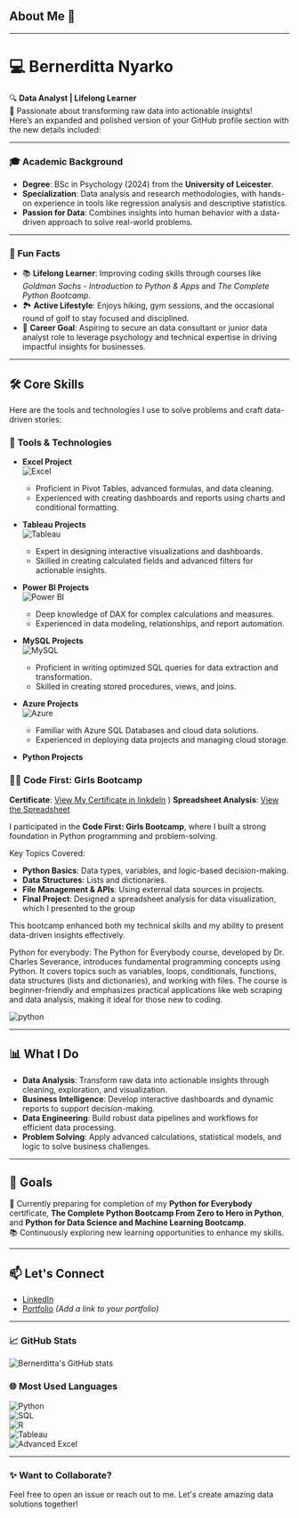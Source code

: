 ## About Me 👋

---

# 💻 Bernerditta Nyarko  
🔍 **Data Analyst | Lifelong Learner**  
🌟 Passionate about transforming raw data into actionable insights!  
Here’s an expanded and polished version of your GitHub profile section with the new details included:

---

### 🎓 Academic Background  
- **Degree**: BSc in Psychology (2024) from the **University of Leicester**.  
- **Specialization**: Data analysis and research methodologies, with hands-on experience in tools like regression analysis and descriptive statistics.  
- **Passion for Data**: Combines insights into human behavior with a data-driven approach to solve real-world problems.  

---

### 🧠 Fun Facts  
- 📚 **Lifelong Learner**: Improving coding skills through courses like *Goldman Sachs - Introduction to Python & Apps* and *The Complete Python Bootcamp*.  
- 🏞️ **Active Lifestyle**: Enjoys hiking, gym sessions, and the occasional round of golf to stay focused and disciplined.  
- 🚀 **Career Goal**: Aspiring to secure an data consultant or junior data analyst role to leverage psychology and technical expertise in driving impactful insights for businesses.  


---

## 🛠️ Core Skills  
Here are the tools and technologies I use to solve problems and craft data-driven stories:  

### 🧰 **Tools & Technologies**
- **Excel Project**  
  ![Excel](https://github.com/Bernerditta/wealth_of__nations_project_using_excel_and_tableau)  
  - Proficient in Pivot Tables, advanced formulas, and data cleaning.  
  - Experienced with creating dashboards and reports using charts and conditional formatting.  

- **Tableau Projects**  
  ![Tableau](https://github.com/Bernerditta/Global_Superstore_Dashboard)  
  - Expert in designing interactive visualizations and dashboards.  
  - Skilled in creating calculated fields and advanced filters for actionable insights.  

- **Power BI Projects**  
  ![Power BI](https://github.com/Bernerditta/Titanic_Dataset_Power_BI)  
  - Deep knowledge of DAX for complex calculations and measures.  
  - Experienced in data modeling, relationships, and report automation.  

- **MySQL Projects**  
  ![MySQL](https://github.com/Bernerditta/Databases-and-SQL)  
  - Proficient in writing optimized SQL queries for data extraction and transformation.  
  - Skilled in creating stored procedures, views, and joins.  

- **Azure Projects**  
  ![Azure]()  
  - Familiar with Azure SQL Databases and cloud data solutions.  
  - Experienced in deploying data projects and managing cloud storage.  

- **Python Projects**
### 👩‍💻 Code First: Girls Bootcamp  
**Certificate**: [View My Certificate in linkdeln](![https://www.linkedin.com/in/bernerditta-nyarko-396b59296/details/education/)
)
**Spreadsheet Analysis**: [View the Spreadsheet](https://colab.research.google.com/drive/1c2wM2_st8ixSrqVenf8ie4b47DZgcjE0)


I participated in the **Code First: Girls Bootcamp**, where I built a strong foundation in Python programming and problem-solving.  

 Key Topics Covered:
- **Python Basics**: Data types, variables, and logic-based decision-making.  
- **Data Structures**: Lists and dictionaries.  
- **File Management & APIs**: Using external data sources in projects.
- **Final Project**: Designed a spreadsheet analysis for data visualization, which I presented to the group


This bootcamp enhanced both my technical skills and my ability to present data-driven insights effectively.

Python for everybody:
The Python for Everybody course, developed by Dr. Charles Severance, introduces fundamental programming concepts using Python. It covers topics such as variables, loops, conditionals, functions, data structures (lists and dictionaries), and working with files. The course is beginner-friendly and emphasizes practical applications like web scraping and data analysis, making it ideal for those new to coding.

![python](https://www.py4e.com/badges)
  





---

## 📊 What I Do  
- **Data Analysis**: Transform raw data into actionable insights through cleaning, exploration, and visualization.  
- **Business Intelligence**: Develop interactive dashboards and dynamic reports to support decision-making.  
- **Data Engineering**: Build robust data pipelines and workflows for efficient data processing.  
- **Problem Solving**: Apply advanced calculations, statistical models, and logic to solve business challenges.  

---

## 🌟 Goals  
🚀 Currently preparing for completion of my **Python for Everybody** certificate, **The Complete Python Bootcamp From Zero to Hero in Python**, and **Python for Data Science and Machine Learning Bootcamp**.  
📚 Continuously exploring new learning opportunities to enhance my skills.

---

## 📫 Let's Connect  
- [LinkedIn](https://www.linkedin.com/in/bernerditta-nyarko/)  
- [Portfolio](#) _(Add a link to your portfolio)_
  

---
### 📈 GitHub Stats  
![Bernerditta's GitHub stats](https://github-readme-stats.vercel.app/api?username=Bernerditta&show_icons=true&theme=radical) 



### 🌐 Most Used Languages  
![Python](https://img.shields.io/badge/Python-3776AB?style=flat&logo=python&logoColor=white)  
![SQL](https://img.shields.io/badge/SQL-4479A1?style=flat&logo=sqlite&logoColor=white)  
![R](https://img.shields.io/badge/R-276DC3?style=flat&logo=r&logoColor=white)  
![Tableau](https://img.shields.io/badge/Tableau-E97627?style=flat&logo=tableau&logoColor=white)  
![Advanced Excel](https://img.shields.io/badge/Excel-217346?style=flat&logo=microsoft-excel&logoColor=white)


---

### ✨ Want to Collaborate?  
Feel free to open an issue or reach out to me. Let's create amazing data solutions together!



